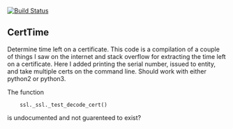 [![Build Status](https://travis-ci.org/Scott8586/CertTime.svg?branch=master)](https://travis-ci.org/Scott8586/CertTime)

## CertTime

Determine time left on a certificate.  This code is a compilation of a couple of things I saw
on the internet and stack overflow for extracting the time left on a certificate.  Here I
added printing the serial number, issued to entity, and take multiple certs on the command line.
Should work with either python2 or python3.

The function

```
	ssl._ssl._test_decode_cert()
```

is undocumented and not guarenteed to exist?
